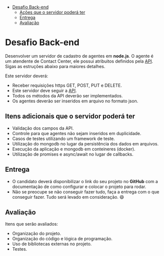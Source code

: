 - [Desafio Back-end](#desafio-back-end)
  - [Ações que o servidor poderá ter](#ações-que-o-servidor-poderá-ter)
  - [Entrega](#entrega)
  - [Avaliação](#avaliação)

# Desafio Back-end

Desenvolver um servidor de cadastro de agentes em **node.js**.
O agente é um atendente de Contact Center, ele possui atribuitos definidos pela [API](openapi.yml).
Sigas as estruções abaixo para maiores detalhes.

Este servidor deverá:

- Receber requisições https GET, POST, PUT e DELETE.
- Este servidor deve seguir a [API](openapi.yml).
- Todos os métodos da API deverão ser implementados.
- Os agentes deverão ser inseridos em arquivo no formato json.


## Itens adicionais que o servidor poderá ter

- Validação dos campos da API.
- Controle para que agentes não sejam inseridos em duplicidade.
- Casos de testes utilizando um framework de teste.
- Utilização do mongodb no lugar da persistência dos dados em arquivos.
- Execução da aplicação e mongodb em conteineres (docker).
- Utilização de promises e async/await no lugar de callbacks.

## Entrega

- O candidato deverá disponibilizar o link do seu projeto no **GitHub** com a documentação de como configurar e colocar o projeto para rodar.
- Não se preocupe se não conseguir fazer tudo, faça a entrega com o que conseguir fazer. Tudo será levado em consideração. :smile:

## Avaliação

Itens que serão avaliados:

- Organização do projeto.
- Organização do código e lógica de programação.
- Uso de bibliotecas externas no projeto.
- Testes.
